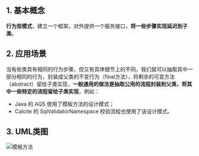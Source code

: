 ## 1. 基本概念

**行为型模式**，建立一个框架，对外提供一个服务接口，**将一些步骤实现延迟到子类**。



## 2. 应用场景

当有些类具有相同的行为步骤，但又有具体细节上的不同，我们就可以抽取其中一部分相同的行为，封装成父类的不变行为（final方法），将剩余的可变方法（abstract）留给子类实现，**一般通用的做法是抽取公用的流程封装到父类，将其中一些特定的流程留给子类实现**，例如：

-   Java 的 AQS 使用了模板方法的设计模式；
-   Calcite 的 SqlValidatorNamespace 校验流程也使用了该设计模式。



## 3. UML类图

![模板方法](https://tva1.sinaimg.cn/large/008i3skNly1gupjc9g1hcj60v60hm0u002.jpg)

